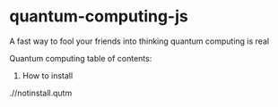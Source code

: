 # quantum-computing-js
A fast way to fool your friends into thinking quantum computing is real

Quantum computing table of contents:
1. How to install

 .//notinstall.qutm
 
